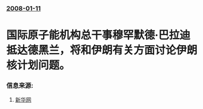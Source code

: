 ### [2008-01-11](/news/2008/01/11/index.md)

##### 
# 国际原子能机构总干事穆罕默德·巴拉迪抵达德黑兰，将和伊朗有关方面讨论伊朗核计划问题。




### 信息来源:

1. [新华网](http://news.xinhuanet.com/newscenter/2008-01/11/content_7404118.htm)
